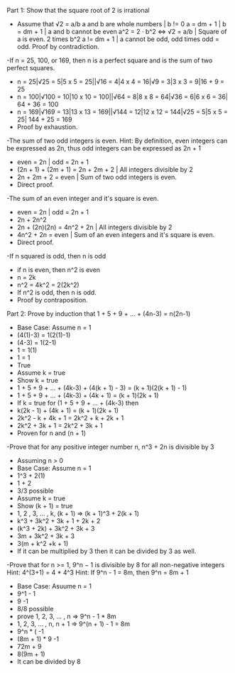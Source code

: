 Part 1: Show that the square root of 2 is irrational
- Assume that √2 = a/b
a and b are whole numbers | b != 0
a = dm + 1 | b = dm + 1 | a and b cannot be even
a^2 = 2 · b^2 <=> √2 = a/b | Square of a is even. 2 times b^2
a != dm + 1 | a cannot be odd, odd times odd = odd.
Proof by contradiction.

-If n = 25, 100, or 169, then n is a perfect square and is the sum of two perfect squares.
- n = 25|√25 = 5|5 x 5 = 25||√16 = 4|4 x 4 = 16|√9 = 3|3 x 3 = 9|16 + 9 = 25
- n = 100|√100 = 10|10 x 10 = 100||√64 = 8|8 x 8 = 64|√36 = 6|6 x 6 = 36| 64 + 36 = 100
- n = 169|√169 = 13|13 x 13 = 169||√144 = 12|12 x 12 = 144|√25 = 5|5 x 5 = 25| 144 + 25 = 169
- Proof by exhaustion.

-The sum of two odd integers is even.
  Hint: By definition, even integers can be expressed as 2n,
  thus odd integers can be expressed as 2n + 1
- even = 2n | odd = 2n + 1
- (2n + 1) + (2m + 1) = 2n + 2m + 2 | All integers divisible by 2
- 2n + 2m + 2 = even | Sum of two odd integers is even.
- Direct proof.

-The sum of an even integer and it's square is even.
- even = 2n | odd = 2n + 1
- 2n + 2n^2
- 2n + (2n)(2n) = 4n^2 + 2n | All integers divisible by 2
- 4n^2 + 2n = even | Sum of an even integers and it's square is even.
- Direct proof.

-If n squared is odd, then n is odd
- if n is even, then n^2 is even
- n = 2k
- n^2 = 4k^2 = 2(2k^2)
- If n^2 is odd, then n is odd.
- Proof by contraposition.

Part 2: Prove by induction that 1 + 5 + 9 + ... + (4n-3) = n(2n-1)
- Base Case: Assume n = 1
- (4(1)-3) = 1(2(1)-1)
- (4-3) = 1(2-1)
- 1 = 1(1)
- 1 = 1
- True
- Assume k = true
- Show k = true
- 1 + 5 + 9 + ... + (4k-3) + (4(k + 1) - 3) = (k + 1)(2(k + 1) - 1)
- 1 + 5 + 9 + ... + (4k-3) + (4k + 1) = (k + 1)(2k + 1)
- If k = true for (1 + 5 + 9 + ... + (4k-3) then
- k(2k - 1) + (4k + 1) = (k + 1)(2k + 1)
- 2k^2 - k + 4k + 1 = 2k^2 + k + 2k + 1
- 2k^2 + 3k + 1 = 2k^2 + 3k + 1
- Proven for n and (n + 1)

-Prove that for any positive integer number n, n^3 + 2n is divisible by 3
- Assuming n > 0
- Base Case: Assume n = 1
- 1^3 + 2(1)
- 1 + 2
- 3/3 possible
- Assume k = true
- Show (k + 1) = true
- 1, 2 , 3, ... , k, (k + 1) => (k + 1)^3 + 2(k + 1)
- k^3 + 3k^2 + 3k + 1 + 2k + 2
- (k^3 + 2k) + 3k^2 + 3k + 3
- 3m + 3k^2 + 3k + 3
- 3(m + k^2 +k + 1)
- If it can be multiplied by 3 then it can be divided by 3 as well.

-Prove that for n >= 1, 9^n − 1 is divisible by 8 for all non-negative integers Hint: 4^(3+1) = 4 * 4^3 Hint: If 9^n - 1 = 8m, then 9^n = 8m + 1
- Base Case: Asuume n = 1
- 9^1 - 1
- 9 -1
- 8/8 possible
- prove 1, 2, 3, ... , n => 9^n - 1 * 8m
- 1, 2, 3, ... , n, n + 1 => 9^(n + 1) - 1 = 8m
- 9^n * ( -1
- (8m + 1) * 9 -1
- 72m + 9
- 8(9m + 1)
- It can be divided by 8
